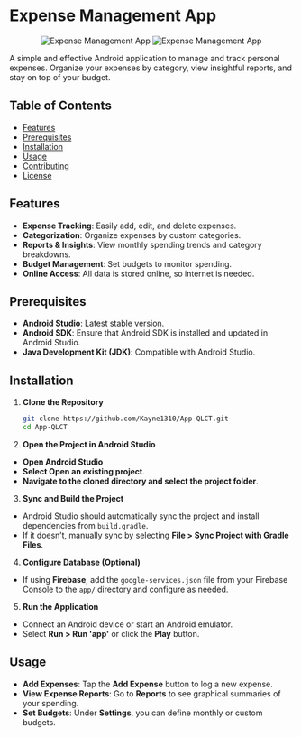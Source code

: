 # Expense Management App

<p align="center">
  <img src="https://github.com/user-attachments/assets/30ab3ccc-177f-4ed9-8a3a-dc49a947d6a3" alt="Expense Management App" />
    <img src="https://github.com/user-attachments/assets/5f6b5625-e7b8-4e47-8fff-b41b18f7ffd1" alt="Expense Management App" />


</p>

A simple and effective Android application to manage and track personal expenses. Organize your expenses by category, view insightful reports, and stay on top of your budget.

## Table of Contents
- [Features](#features)
- [Prerequisites](#prerequisites)
- [Installation](#installation)
- [Usage](#usage)
- [Contributing](#contributing)
- [License](#license)

## Features
- **Expense Tracking**: Easily add, edit, and delete expenses.
- **Categorization**: Organize expenses by custom categories.
- **Reports & Insights**: View monthly spending trends and category breakdowns.
- **Budget Management**: Set budgets to monitor spending.
- **Online Access**: All data is stored online, so  internet is needed.

## Prerequisites
- **Android Studio**: Latest stable version.
- **Android SDK**: Ensure that Android SDK is installed and updated in Android Studio.
- **Java Development Kit (JDK)**: Compatible with Android Studio.

## Installation

1. **Clone the Repository**
   ```bash
   git clone https://github.com/Kayne1310/App-QLCT.git
   cd App-QLCT

2. **Open the Project in Android Studio**

- **Open Android Studio**
- **Select Open an existing project**.
- **Navigate to the cloned directory and select the project folder**.

3. **Sync and Build the Project**

- Android Studio should automatically sync the project and install dependencies from `build.gradle`.
- If it doesn’t, manually sync by selecting **File > Sync Project with Gradle Files**.

4. **Configure Database (Optional)**


- If using **Firebase**, add the `google-services.json` file from your Firebase Console to the `app/` directory and configure as needed.

5. **Run the Application**

- Connect an Android device or start an Android emulator.
- Select **Run > Run 'app'** or click the **Play** button.


## Usage

- **Add Expenses**: Tap the **Add Expense** button to log a new expense.
- **View Expense Reports**: Go to **Reports** to see graphical summaries of your spending.
- **Set Budgets**: Under **Settings**, you can define monthly or custom budgets.

  
